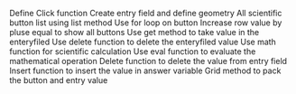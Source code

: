Define Click function 
Create entry field and define geometry 
All scientific button list using list method
Use for loop on button 
Increase row value by pluse equal to show all buttons
Use get method to take value in the enteryfiled 
Use delete function to delete the enteryfiled value
Use math function for scientific calculation
Use eval function to evaluate the mathematical operation
Delete function to delete the value from entry field
Insert function to insert the value in answer variable 
 Grid method to pack the button and entry value 
